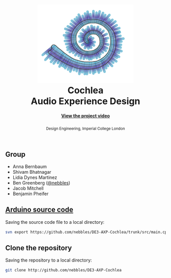<h1 align="center">
	<img width="300" src="cochlea-graphic.png" alt="Awesome">
  <br>
  Cochlea
  <br>
  Audio Experience Design
</h1>

<h4 align="center">
  <a href="http://nebbles.github.io/DE3-AXP-Cochlea">View the project video</a>
  <br>
</h4>

<p align="center">
	<sub>Design Engineering, Imperial College London</sub>
</p>
<br>

## Group

- Anna Bernbaum
- Shivam Bhatnagar
- Lidia Dynes Martinez
- Ben Greenberg ([@nebbles](https://github.com/nebbles))
- Jacob Mitchell
- Benjamin Pheifer

## [Arduino source code](https://github.com/nebbles/DE3-AXP-Cochlea/blob/master/src/main.cpp)

Saving the source code file to a local directory:

```bash
svn export https://github.com/nebbles/DE3-AXP-Cochlea/trunk/src/main.cpp
```

## Clone the repository

Saving the repository to a local directory:

```bash
git clone http://github.com/nebbles/DE3-AXP-Cochlea
```
